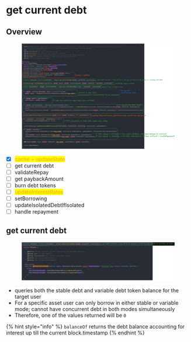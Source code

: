 # get current debt

## Overview

<figure><img src="../../.gitbook/assets/image (233).png" alt=""><figcaption></figcaption></figure>

* [x] <mark style="color:orange;">cache + updateState</mark>
* [ ] get current debt&#x20;
* [ ] validateRepay
* [ ] get paybackAmount
* [ ] burn debt tokens
* [ ] <mark style="color:orange;">updateInterestRates</mark>
* [ ] setBorrowing
* [ ] updateIsolatedDebtIfIsolated
* [ ] handle repayment

## get current debt

<figure><img src="../../.gitbook/assets/image (228).png" alt=""><figcaption></figcaption></figure>

* queries both the stable debt and variable debt token balance for the target user
* For a specific asset user can only borrow in either stable or variable mode; cannot have concurrent debt in both modes simultaneously
* Therefore, one of the values returned will be `0`

{% hint style="info" %}
`balanceOf` returns the debt balance accounting for interest up till the current block.timestamp
{% endhint %}
